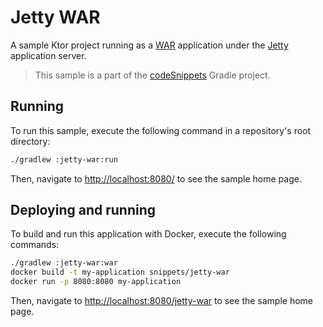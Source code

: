 # Jetty WAR

A sample Ktor project running as a [WAR](https://ktor.io/docs/war.html) application under the [Jetty](https://www.eclipse.org/jetty/) application server.
> This sample is a part of the [codeSnippets](../../README.md) Gradle project.

## Running

To run this sample, execute the following command in a repository's root directory:

```bash
./gradlew :jetty-war:run
```
 
Then, navigate to [http://localhost:8080/](http://localhost:8080/) to see the sample home page.


## Deploying and running

To build and run this application with Docker, execute the following commands:

```bash
./gradlew :jetty-war:war
docker build -t my-application snippets/jetty-war
docker run -p 8080:8080 my-application
```

Then, navigate to [http://localhost:8080/jetty-war](http://localhost:8080/jetty-war) to see the sample home page.